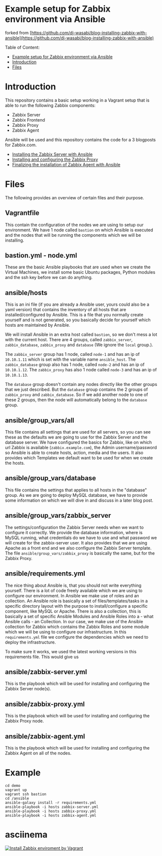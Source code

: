# Example setup for Zabbix environment via Ansible

forked from [https://github.com/dj-wasabi/blog-installing-zabbix-with-ansible](https://github.com/dj-wasabi/blog-installing-zabbix-with-ansible)

Table of Content:
- [Example setup for Zabbix environment via Ansible](#example-setup-for-zabbix-environment-via-ansible)
- [Introduction](#introduction)
- [Files](#files)

# Introduction

This repository contains a basic setup working in a Vagrant setup that is able to run the following Zabbix components:
* Zabbix Server
* Zabbix Frontend
* Zabbix Proxy
* Zabbix Agent

Ansible will be used and this repository contains the code for a 3 blogposts for Zabbix.com.
* [Installing the Zabbix Server with Ansible](https://blog.zabbix.com/installing-the-zabbix-server-with-ansible/13317/)
* [Installing and configuring the Zabbix Proxy](https://blog.zabbix.com/installing-and-configuring-the-zabbix-proxy/13319/)
* [Finalizing the installation of Zabbix Agent with Ansible](https://blog.zabbix.com/finalizing-the-installation-of-zabbix-agent-with-ansible/13321/)

# Files

The following provides an overview of certain files and their purpose.

## Vagrantfile
This contain the configuration of the nodes we are using to setup our environment. We have 1 node called `bastion` on which Ansible is executed and the nodes that will be running the components which we will be installing.

## bastion.yml - node.yml
These are the basic Ansible playbooks that are used when we create the Virtual Machines, we install some basic Ubuntu packages, Python modules and the ssh key before we can do anything.

## ansible/hosts

This is an ini file (if you are already a Ansible user, yours could also be a yaml version) that contains the inventory of all hosts that are installed/configured by Ansible. This is a file that you normally create yourself and is not generated, so you basically decide for yourself which hosts are maintained by Ansible.

We will install Ansible in an extra host called `bastion`, so we don't mess a lot with the current host. There are 4 groups, called `zabbix_server`, `zabbix_database`, `zabbix_proxy` and `database` (We ignore the `local` group.).

The `zabbix_server` group has 1 node, called `node-1` and has an ip of `10.10.1.11` which is set with the variable name `ansible_host`. The `zabbix_database` group also has 1 node, called `node-2` and has an ip of `10.10.1.12`. The `zabbix_proxy` has also 1 node called `node-3` and has an ip of `10.10.1.13`.

The `database` group doesn't contain any nodes directly like the other groups that we just described. But the `database` group contains the 2 groups of `zabbix_proxy` and `zabbix_database`. So if we add another node to one of these 2 groups, then the node will automatically belong to the `database` group.

## ansible/group_vars/all

This file contains all settings that are used for all servers, so you can see these as the defaults we are going to use for the Zabbix Server and the database server. We have configured the basics for Zabbix, like on which url Zabbix is available (`zabbix.example.com`), the Admin username/password so Ansible is able to create hosts, action, media and the users. It also provides which Templates we default want to be used for when we create the hosts.

## ansible/group_vars/database

This file contains the settings that applies to all hosts in the "database" group. As we are going to deploy MySQL database, we have to provide some information on which we will dive in and discuss in a later blog post.

## ansible/group_vars/zabbix_server

The settings/configuration the Zabbix Server needs when we want to configure it correctly. We provide the database information, where is MySQL running, what credentials do we have to use and what password we will create for the zabbix-server user. It also provides that we are using Apache as a front end and we also configure the Zabbix Server template. The file `ansible/group_vars/zabbix_proxy` is basically the same, but for the Zabbix Proxy.

## ansible/requirements.yml

The nice thing about Ansible is, that you should not write everything yourself. There is a lot of code freely available which we are using to configure our environment. In Ansible we make use of roles and an collection. An Ansible role is basically a set of files/templates/tasks in a specific directory layout with the purpose to install/configure a specific component, like MySQL or Apache. There is also a collection, this is basically a set of specific Ansible Modules and Ansible Roles into a - what Ansible calls - an Collection. In our case, we make use of the Ansible collection for Zabbix which contains the Zabbix Roles and some module which we will be using to configure our infrastructure. In this `requirements.yml` file we configure the dependencies which we need to deploy the infrastructure.

To make sure it works, we used the latest working versions in this requirements file. This would give us

## ansible/zabbix-server.yml

This is the playbook which will be used for installing and configuring the Zabbix Server node(s).

## ansible/zabbix-proxy.yml

This is the playbook which will be used for installing and configuring the Zabbix Proxy node.

## ansible/zabbix-agent.yml

This is the playbook which will be used for installing and configuring the Zabbix Agent on all of the nodes.

# Example

```console
cd demo
vagrant up
vagrant ssh bastion
cd /ansible
ansible-galaxy install -r requirements.yml
ansible-playbook -i hosts zabbix-server.yml
ansible-playbook -i hosts zabbix-proxy.yml
ansible-playbook -i hosts zabbix-agent.yml
```

# asciinema

[![Install Zabbix enviroment by Vagrant](https://asciinema.org/a/447077.svg)](https://asciinema.org/a/447077)
